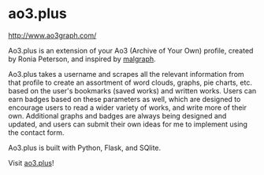 # ao3.plus
<a href="http://www.ao3graph.com/" target="_blank">http://www.ao3graph.com/</a>

Ao3.plus is an extension of your Ao3 (Archive of Your Own) profile, created by Ronia Peterson, and inspired by <a href="https://anime.plus/" target="_blank">malgraph</a>.

Ao3.plus takes a username and scrapes all the relevant information from that profile to create an assortment of word clouds, graphs, pie charts, etc. based on the user's bookmarks (saved works) and written works. Users can earn badges based on these parameters as well, which are designed to encourage users to read a wider variety of works, and write more of their own. Additional graphs and badges are always being designed and updated, and users can submit their own ideas for me to implement using the contact form.

Ao3.plus is built with Python, Flask, and SQlite.

Visit <a href="http://www.ao3graph.com/" target="_blank">ao3.plus</a>!
